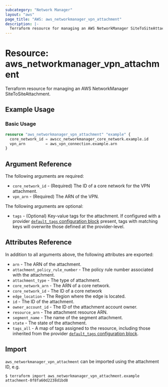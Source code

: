 ```yaml
---
subcategory: "Network Manager"
layout: "aws"
page_title: "AWS: aws_networkmanager_vpn_attachment"
description: |-
  Terraform resource for managing an AWS NetworkManager SiteToSiteAttachment.
---
```


# Resource: aws_networkmanager_vpn_attachment

Terraform resource for managing an AWS NetworkManager SiteToSiteAttachment.

## Example Usage

### Basic Usage

```terraform
resource "aws_networkmanager_vpn_attachment" "example" {
  core_network_id = awscc_networkmanager_core_network.example.id
  vpn_arn         = aws_vpn_connection.example.arn
}
```

## Argument Reference

The following arguments are required:

- `core_network_id` - (Required) The ID of a core network for the VPN attachment.
- `vpn_arn` - (Required) The ARN of the VPN.

The following arguments are optional:

- `tags` - (Optional) Key-value tags for the attachment. If configured with a provider [`default_tags` configuration block](https://registry.terraform.io/providers/hashicorp/aws/latest/docs#default_tags-configuration-block) present, tags with matching keys will overwrite those defined at the provider-level.

## Attributes Reference

In addition to all arguments above, the following attributes are exported:

- `arn` - The ARN of the attachment.
- `attachment_policy_rule_number` - The policy rule number associated with the attachment.
- `attachment_type` - The type of attachment.
- `core_network_arn` - The ARN of a core network.
- `core_network_id` - The ID of a core network
- `edge_location` - The Region where the edge is located.
- `id` - The ID of the attachment.
- `owner_account_id` - The ID of the attachment account owner.
- `resource_arn` - The attachment resource ARN.
- `segment_name` - The name of the segment attachment.
- `state` - The state of the attachment.
- `tags_all` - A map of tags assigned to the resource, including those inherited from the provider [`default_tags` configuration block](https://registry.terraform.io/providers/hashicorp/aws/latest/docs#default_tags-configuration-block).

## Import

`aws_networkmanager_vpn_attachment` can be imported using the attachment ID, e.g.

```
$ terraform import aws_networkmanager_vpn_attachment.example attachment-0f8fa60d2238d1bd8
```
